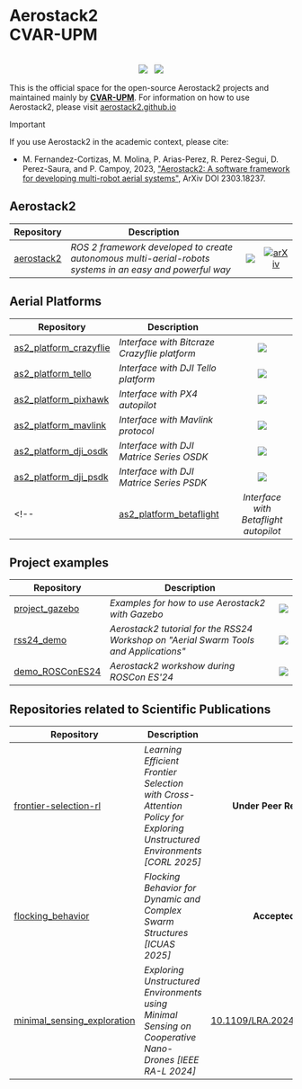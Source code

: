 # Aerostack2 <br/> CVAR-UPM
<!-- # Aerostack2 <img src="https://www.ika.rwth-aachen.de/images/ika-logo-a-blau-blau-rgb.svg" align="right" width="240"> <br/> CVAR-UPM -->

<!-- <img src="https://github.com/ika-rwth-aachen/.github/assets/46258835/a6afc4f2-39f5-4455-aafd-1e6612963c23"> -->

<p align="center"> <br> <img src="https://img.shields.io/github/stars/aerostack2?style=social"/> &nbsp; <img src="https://img.shields.io/github/followers/aerostack2?style=social"/> </p>

This is the official space for the open-source Aerostack2 projects and maintained mainly by [**CVAR-UPM**](https://vimeo.com/cvarupm). For information on how to use Aerostack2, please visit [aerostack2.github.io](https://github.com/aerostack2/aerostack2.github.io)

> [!IMPORTANT]  
> If you use Aerostack2 in the academic context, please cite:
> 
> * M. Fernandez-Cortizas, M. Molina, P. Arias-Perez, R. Perez-Segui, D. Perez-Saura, and P. Campoy,  2023, ["Aerostack2: A software framework for developing multi-robot aerial systems"](https://arxiv.org/abs/2303.18237), ArXiv DOI 2303.18237.

## Aerostack2

| Repository | Description |  |  |
| --- | --- | :---: | :---: |
| [aerostack2](https://github.com/aerostack2/aerostack2) | *ROS 2 framework developed to create autonomous multi-aerial-robots systems in an easy and powerful way* | <img src="https://img.shields.io/github/stars/aerostack2/aerostack2?style=social"/> <br/> | [![arXiv](https://img.shields.io/badge/arXiv-2303.18237-b31b1b.svg)](https://arxiv.org/abs/2303.18237) |


## Aerial Platforms

| Repository | Description |  |
| --- | --- | :---: |
| [as2_platform_crazyflie](https://github.com/aerostack2/as2_platform_crazyflie) | *Interface with Bitcraze Crazyflie platform* | <img src="https://img.shields.io/github/stars/aerostack2/as2_platform_crazyflie?style=social"/> <br/> |
| [as2_platform_tello](https://github.com/aerostack2/as2_platform_tello) | *Interface with DJI Tello platform* | <img src="https://img.shields.io/github/stars/aerostack2/as2_platform_tello?style=social"/> <br/> |
| [as2_platform_pixhawk](https://github.com/aerostack2/as2_platform_pixhawk) | *Interface with PX4 autopilot* | <img src="https://img.shields.io/github/stars/aerostack2/as2_platform_pixhawk?style=social"/> <br/> |
| [as2_platform_mavlink](https://github.com/aerostack2/as2_platform_mavlink) | *Interface with Mavlink protocol* | <img src="https://img.shields.io/github/stars/aerostack2/as2_platform_mavlink?style=social"/> <br/> |
| [as2_platform_dji_osdk](https://github.com/aerostack2/as2_platform_dji_osdk) | *Interface with DJI Matrice Series OSDK* | <img src="https://img.shields.io/github/stars/aerostack2/as2_platform_dji_osdk?style=social"/> <br/> |
| [as2_platform_dji_psdk](https://github.com/aerostack2/as2_platform_dji_psdk) | *Interface with DJI Matrice Series PSDK* | <img src="https://img.shields.io/github/stars/aerostack2/as2_platform_dji_psdk?style=social"/> <br/> |
<!-- | [as2_platform_betaflight](https://github.com/aerostack2/as2_platform_betaflight) | *Interface with Betaflight autopilot* | <img src="https://img.shields.io/github/stars/aerostack2/as2_platform_betaflight?style=social"/> <br/> | -->

## Project examples

| Repository | Description |  |
| --- | --- | :---: |
| [project_gazebo](https://github.com/aerostack2/project_gazebo) | *Examples for how to use Aerostack2 with Gazebo* | <img src="https://img.shields.io/github/stars/aerostack2/project_gazebo?style=social"/> <br/> |
| [rss24_demo](https://github.com/aerostack2/rss24_demo) | *Aerostack2 tutorial for the RSS24 Workshop on "Aerial Swarm Tools and Applications"* | <img src="https://img.shields.io/github/stars/aerostack2/rss24_demo?style=social"/> <br/> |
| [demo_ROSConES24](https://github.com/aerostack2/demo_ROSConES24) | *Aerostack2 workshow during ROSCon ES'24* | <img src="https://img.shields.io/github/stars/aerostack2/demo_ROSConES24?style=social"/> <br/> |


## Repositories related to Scientific Publications

| Repository | Description |  |
| --- | --- | :---: |
| [frontier-selection-rl](https://github.com/javilinos/frontier-selection-rl) | *Learning Efficient Frontier Selection with Cross-Attention Policy for Exploring Unstructured Environments [CORL 2025]* | **Under Peer Review** |
| [flocking_behavior](https://github.com/carmendrpr/flocking_behavior) | *Flocking Behavior for Dynamic and Complex Swarm Structures [ICUAS 2025]* | **Accepted** |
| [minimal_sensing_exploration](https://github.com/pariaspe/minimal_sensing_exploration) | *Exploring Unstructured Environments using Minimal Sensing on Cooperative Nano-Drones [IEEE RA-L 2024]* | [10.1109/LRA.2024.3486212](https://doi.org/10.1109/LRA.2024.3486212) |
